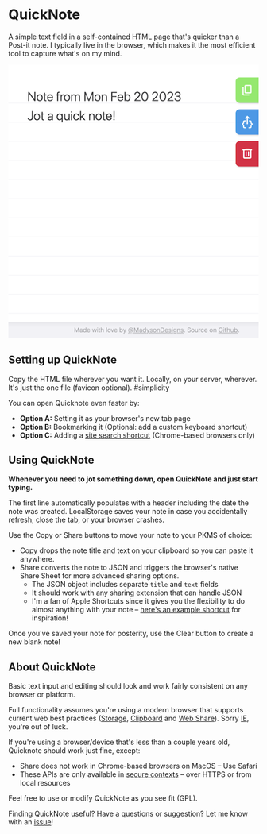 # QuickNote

A simple text field in a self-contained HTML page that's quicker than a Post-it note. I typically live in the browser, which makes it the most efficient tool to capture what's on my mind.

![](screenshot.png)

## Setting up QuickNote

Copy the HTML file wherever you want it. Locally, on your server, wherever. It's just the one file (favicon optional). #simplicity

You can open Quicknote even faster by:
- **Option A:** Setting it as your browser's new tab page
- **Option B:** Bookmarking it (Optional: add a custom keyboard shortcut)
- **Option C:** Adding a [site search shortcut](https://support.google.com/chrome/answer/95426) (Chrome-based browsers only)

## Using QuickNote

**Whenever you need to jot something down, open QuickNote and just start typing.**

The first line automatically populates with a header including the date the note was created. LocalStorage saves your note in case you accidentally refresh, close the tab, or your browser crashes.

Use the Copy or Share buttons to move your note to your PKMS of choice:
- Copy drops the note title and text on your clipboard so you can paste it anywhere.
- Share converts the note to JSON and triggers the browser's native Share Sheet for more advanced sharing options.
  - The JSON object includes separate `title` and `text` fields
  - It should work with any sharing extension that can handle JSON
  - I'm a fan of Apple Shortcuts since it gives you the flexibility to do almost anything with your note – [here's an example shortcut](https://www.icloud.com/shortcuts/4a9b13aaa0d541199fe17cc064c4ba68) for inspiration!

Once you've saved your note for posterity, use the Clear button to create a new blank note!

## About QuickNote

Basic text input and editing should look and work fairly consistent on any browser or platform.

Full functionality assumes you're using a modern browser that supports current web best practices ([Storage](https://developer.mozilla.org/en-US/docs/Web/API/Storage_API#browser_compatibility), [Clipboard](https://developer.mozilla.org/en-US/docs/Web/API/Clipboard_API#browser_compatibility) and [Web Share](https://developer.mozilla.org/en-US/docs/Web/API/Web_Share_API#browser_compatibility)). Sorry [IE](https://img.buzzfeed.com/buzzfeed-static/static/2019-07/24/10/asset/d281f80a1f45/anigif_sub-buzz-2733-1563964464-1.gif), you're out of luck.

If you're using a browser/device that's less than a couple years old, Quicknote should work just fine, except:
- Share does not work in Chrome-based browsers on MacOS – Use Safari
- These APIs are only available in [secure contexts](https://developer.mozilla.org/en-US/docs/Web/Security/Secure_Contexts) – over HTTPS or from local resources

Feel free to use or modify QuickNote as you see fit (GPL).

Finding QuickNote useful? Have a questions or suggestion? Let me know with an [issue](https://github.com/madysondesigns/quicknote/issues)!
